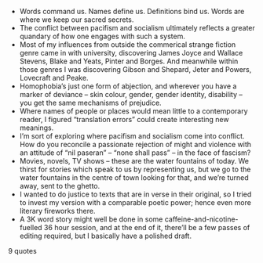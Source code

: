 - Words command us. Names define us. Definitions bind us. Words are where we keep our sacred secrets.
 - The conflict between pacifism and socialism ultimately reflects a greater quandary of how one engages with such a system.
 - Most of my influences from outside the commerical strange fiction genre came in with university, discovering James Joyce and Wallace Stevens, Blake and Yeats, Pinter and Borges. And meanwhile within those genres I was discovering Gibson and Shepard, Jeter and Powers, Lovecraft and Peake.
 - Homophobia’s just one form of abjection, and wherever you have a marker of deviance – skin colour, gender, gender identity, disability – you get the same mechanisms of prejudice.
 - Where names of people or places would mean little to a contemporary reader, I figured “translation errors” could create interesting new meanings.
 - I’m sort of exploring where pacifism and socialism come into conflict. How do you reconcile a passionate rejection of might and violence with an attitude of “nil paseran” – “none shall pass” – in the face of fascism?
 - Movies, novels, TV shows – these are the water fountains of today. We thirst for stories which speak to us by representing us, but we go to the water fountains in the centre of town looking for that, and we’re turned away, sent to the ghetto.
 - I wanted to do justice to texts that are in verse in their original, so I tried to invest my version with a comparable poetic power; hence even more literary fireworks there.
 - A 3K word story might well be done in some caffeine-and-nicotine-fuelled 36 hour session, and at the end of it, there’ll be a few passes of editing required, but I basically have a polished draft.

9 quotes